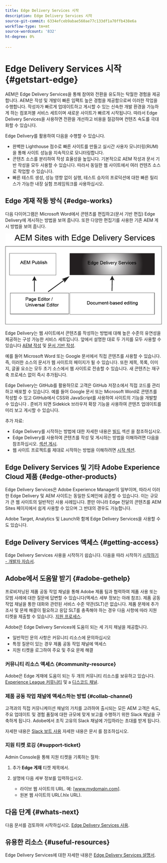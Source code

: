 ```yaml
---
title: Edge Delivery Services 시작
description: Edge Delivery Services 시작
source-git-commit: 6334efceb9abae560ae77c133df1a70ffb438e6a
workflow-type: tm+mt
source-wordcount: '832'
ht-degree: 0%

---
```



# Edge Delivery Services 시작 {#getstart-edge}

AEM은 Edge Delivery Services을 통해 참여와 전환을 유도하는 탁월한 경험을 제공합니다. AEM은 작성 및 개발이 빠른 임팩트 높은 경험을 제공함으로써 이러한 작업을 수행합니다. 작성자가 빠르게 업데이트하고 게시할 수 있는 신속한 개발 환경을 가능하게 하는 컴포저블 서비스 세트이며 새로운 사이트가 빠르게 시작됩니다. 따라서 Edge Delivery Services을 사용하면 전환을 개선하고 비용을 절감하며 컨텐츠 속도를 극대화할 수 있습니다.

Edge Delivery를 활용하여 다음을 수행할 수 있습니다.

* 완벽한 Lighthouse 점수로 빠른 사이트를 만들고 실시간 사용자 모니터링(RUM)을 통해 사이트 성능을 지속적으로 모니터링합니다.
* 콘텐츠 소스를 분리하여 작성 효율성을 높입니다. 기본적으로 AEM 작성과 문서 기반 작성을 모두 사용할 수 있습니다. 따라서 동일한 웹 사이트에서 여러 컨텐츠 소스로 작업할 수 있습니다.
* 빠른 테스트 생성, 성능 영향 없이 실행, 테스트 승자의 프로덕션에 대한 빠른 릴리스가 가능한 내장 실험 프레임워크를 사용하십시오.

## Edge 게재 작동 방식 {#edge-works}

다음 다이어그램은 Microsoft Word에서 콘텐츠를 편집하고(문서 기반 편집) Edge Delivery에 게시하는 방법을 보여 줍니다. 또한 다양한 편집기를 사용한 기존 AEM 게시 방법을 보여 줍니다.

![Edge 전달 아키텍처](assets/edgedelivery.png)

Edge Delivery는 웹 사이트에서 콘텐츠를 작성하는 방법에 대해 높은 수준의 유연성을 제공하는 구성 가능한 서비스 세트입니다. 앞에서 설명한 대로 두 가지를 모두 사용할 수 있습니다 [AEM 작성](https://experienceleague.adobe.com/docs/experience-manager-cloud-service/content/sites/authoring/getting-started/concepts.html) 및 [문서 기반 작성](https://www.hlx.live/docs/authoring).

예를 들어 Microsoft Word 또는 Google 문서에서 직접 콘텐츠를 사용할 수 있습니다. 즉, 이러한 소스의 문서가 웹 사이트의 페이지가 될 수 있습니다. 또한 제목, 목록, 이미지, 글꼴 요소는 모두 초기 소스에서 웹 사이트로 전송할 수 있습니다. 새 콘텐츠는 재구축 프로세스 없이 즉시 추가됩니다.

Edge Delivery는 GitHub를 활용하므로 고객은 GitHub 저장소에서 직접 코드를 관리하고 배포할 수 있습니다. 예를 들어 Google 문서 또는 Microsoft Word로 콘텐츠를 작성할 수 있고 GitHub에서 CSS와 JavaScript를 사용하여 사이트의 기능을 개발할 수 있습니다 . 준비가 되면 Sidekick 브라우저 확장 기능을 사용하여 콘텐츠 업데이트를 미리 보고 게시할 수 있습니다.

추가 자료:

* Edge Delivery를 시작하는 방법에 대한 자세한 내용은 [빌드](https://www.hlx.live/docs/#build) 섹션 을 참조하십시오.
* Edge Delivery를 사용하여 콘텐츠를 작성 및 게시하는 방법을 이해하려면 다음을 참조하십시오. [섹션 게시](https://www.hlx.live/docs/authoring).
* 웹 사이트 프로젝트를 제대로 시작하는 방법을 이해하려면 [시작 섹션](https://www.hlx.live/docs/#launch).

## Edge Delivery Services 및 기타 Adobe Experience Cloud 제품 {#edge-other-products}

Edge Delivery Services은 Adobe Experience Manager의 일부이며, 따라서 이러한 Edge Delivery 및 AEM 사이트는 동일한 도메인에 공존할 수 있습니다. 이는 규모가 큰 웹 사이트의 일반적인 사용 사례입니다. 뿐만 아니라 Edge 전달의 콘텐츠를 AEM Sites 페이지에서 쉽게 사용할 수 있으며 그 반대의 경우도 가능합니다.

Adobe Target, Analytics 및 Launch와 함께 Edge Delivery Services을 사용할 수도 있습니다.

## Edge Delivery Services 액세스 {#getting-access}

Edge Delivery Services 사용을 시작하기 쉽습니다. 다음을 따라 시작하기 [시작하기 - 개발자 자습서](https://www.hlx.live/developer/tutorial).

## Adobe에서 도움말 받기 {#adobe-gethelp}

프로비저닝된 제품 공동 작업 채널을 통해 Adobe 제품 팀과 협력하여 제품 사용 또는 모범 사례에 대한 질문에 답변할 수 있습니다(액세스 세부 정보는 아래 참조). 제품 공동 작업 채널을 통한 대화와 관련된 서비스 수준 약관(SLT)은 없습니다. 제품 문제에 추가 조사 및 문제 해결이 필요하고 응답 SLT를 충족해야 하는 경우 다음 사항에 따라 지원 티켓을 제출할 수 있습니다. [지원 프로세스](https://experienceleague.adobe.com/?lang=en&amp;support-tab=home#support).

Adobe은 Edge Delivery Services에 도움이 되는 세 가지 채널을 제공합니다.

* 일반적인 문의 사항은 커뮤니티 리소스에 문의하십시오
* 특정 질문이 있는 경우 제품 공동 작업 채널에 액세스
* 지원 티켓을 로그하여 주요 및 주요 문제 해결

### 커뮤니티 리소스 액세스 {#community-resource}

Adobe은 Edge 게재에 도움이 되는 두 개의 커뮤니티 리소스를 보유하고 있습니다. [Experience League 커뮤니티](https://adobe.ly/3RzitVw) 및 a [디스코드 채널](https://discord.gg/YFTKQK8M).

### 제품 공동 작업 채널에 액세스하는 방법 {#collab-channel}

고객과의 직접 커뮤니케이션 채널의 가치를 고려하여 출시되는 모든 AEM 고객은 속도, 주요 업데이트 및 경험 품질에 대한 규모에 맞게 보고를 수행하기 위한 Slack 채널을 구축하게 됩니다. Adobe에서 조직 고유의 Slack 채널에 가입하라는 초대를 받게 됩니다.

자세한 내용은 [Slack 보트 사용](https://www.hlx.live/docs/slack) 자세한 내용은 문서 를 참조하십시오.

### 지원 티켓 로깅 {#support-ticket}

Admin Console을 통해 지원 티켓을 기록하는 절차:

1. 추가 **Edge 게재** 티켓 제목에서.
2. 설명에 다음 세부 정보를 입력하십시오.

   * 라이브 웹 사이트의 URL. 예: [www.mydomain.com].
   * 원본 웹 사이트의 URL(.hlx URL).

## 다음 단계 {#whats-next}

다음 문서를 검토하여 시작하십시오. [Edge Delivery Services 사용](/help/edge/using.md).

## 유용한 리소스 {#useful-resources}

Edge Delivery Services에 대한 자세한 내용은 [Edge Delivery Services 설명서](https://www.hlx.live/docs/).
